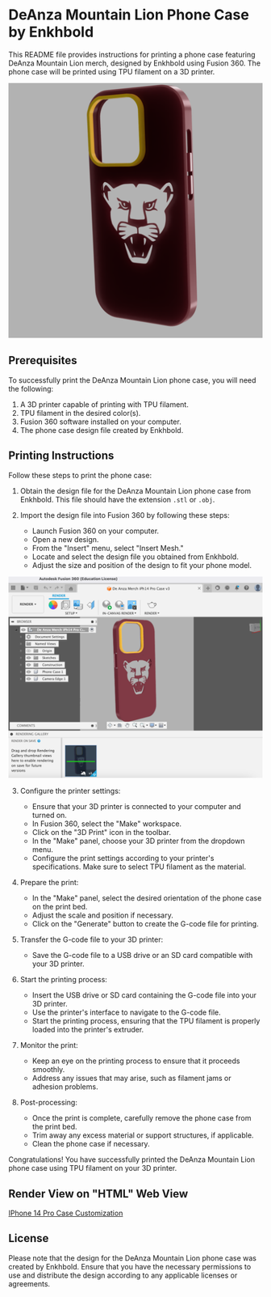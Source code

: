 # DeAnza Mountain Lion Phone Case by Enkhbold

This README file provides instructions for printing a phone case featuring DeAnza Mountain Lion merch, designed by Enkhbold using Fusion 360. The phone case will be printed using TPU filament on a 3D printer.


![Phone Case](https://github.com/enkhbold470/De-Anza-iPh14-Pro-Phone-Case/blob/main/Render-images/IPhone_14_Pro_Case_v7_2023-May-16_10-07-33AM-000_CustomizedView32656475153.png)


## Prerequisites

To successfully print the DeAnza Mountain Lion phone case, you will need the following:

1. A 3D printer capable of printing with TPU filament.
2. TPU filament in the desired color(s).
3. Fusion 360 software installed on your computer.
4. The phone case design file created by Enkhbold.

## Printing Instructions

Follow these steps to print the phone case:

1. Obtain the design file for the DeAnza Mountain Lion phone case from Enkhbold. This file should have the extension `.stl` or `.obj`.

2. Import the design file into Fusion 360 by following these steps:
   - Launch Fusion 360 on your computer.
   - Open a new design.
   - From the "Insert" menu, select "Insert Mesh."
   - Locate and select the design file you obtained from Enkhbold.
   - Adjust the size and position of the design to fit your phone model.

![Phone Case on Fusion 360](https://github.com/enkhbold470/De-Anza-iPh14-Pro-Phone-Case/blob/main/Render-images/Screen%20Shot%202023-05-16%20at%203.00.12%20AM.png)


3. Configure the printer settings:
   - Ensure that your 3D printer is connected to your computer and turned on.
   - In Fusion 360, select the "Make" workspace.
   - Click on the "3D Print" icon in the toolbar.
   - In the "Make" panel, choose your 3D printer from the dropdown menu.
   - Configure the print settings according to your printer's specifications. Make sure to select TPU filament as the material.

4. Prepare the print:
   - In the "Make" panel, select the desired orientation of the phone case on the print bed.
   - Adjust the scale and position if necessary.
   - Click on the "Generate" button to create the G-code file for printing.

5. Transfer the G-code file to your 3D printer:
   - Save the G-code file to a USB drive or an SD card compatible with your 3D printer.

6. Start the printing process:
   - Insert the USB drive or SD card containing the G-code file into your 3D printer.
   - Use the printer's interface to navigate to the G-code file.
   - Start the printing process, ensuring that the TPU filament is properly loaded into the printer's extruder.

7. Monitor the print:
   - Keep an eye on the printing process to ensure that it proceeds smoothly.
   - Address any issues that may arise, such as filament jams or adhesion problems.

8. Post-processing:
   - Once the print is complete, carefully remove the phone case from the print bed.
   - Trim away any excess material or support structures, if applicable.
   - Clean the phone case if necessary.

Congratulations! You have successfully printed the DeAnza Mountain Lion phone case using TPU filament on your 3D printer.

## Render View on "HTML" Web View

[IPhone 14 Pro Case Customization](Render-images/IPhone%2014%20Pro%20Case%20v7_2023-May-16_10-23-29AM_CustomizedView32656475153_strip.html)


## License

Please note that the design for the DeAnza Mountain Lion phone case was created by Enkhbold. Ensure that you have the necessary permissions to use and distribute the design according to any applicable licenses or agreements.
